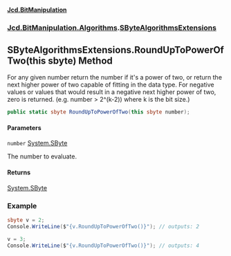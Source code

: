 #### [Jcd.BitManipulation](index.md 'index')

### [Jcd.BitManipulation.Algorithms](Jcd.BitManipulation.Algorithms.md 'Jcd.BitManipulation.Algorithms').[SByteAlgorithmsExtensions](Jcd.BitManipulation.Algorithms.SByteAlgorithmsExtensions.md 'Jcd.BitManipulation.Algorithms.SByteAlgorithmsExtensions')

## SByteAlgorithmsExtensions.RoundUpToPowerOfTwo(this sbyte) Method

For any given number return the number if it's a power of two,
or return the next higher power of two capable of fitting in the
data type. For negative values or values that would result in a
negative next higher power of two, zero is returned. (e.g. number > 2^(k-2))
where k is the bit size.)

```csharp
public static sbyte RoundUpToPowerOfTwo(this sbyte number);
```

#### Parameters

<a name='Jcd.BitManipulation.Algorithms.SByteAlgorithmsExtensions.RoundUpToPowerOfTwo(thissbyte).number'></a>

`number` [System.SByte](https://docs.microsoft.com/en-us/dotnet/api/System.SByte 'System.SByte')

The number to evaluate.

#### Returns

[System.SByte](https://docs.microsoft.com/en-us/dotnet/api/System.SByte 'System.SByte')

### Example

```csharp
sbyte v = 2;
Console.WriteLine($"{v.RoundUpToPowerOfTwo()}"); // outputs: 2

v = 3;
Console.WriteLine($"{v.RoundUpToPowerOfTwo()}"); // outputs: 4
```